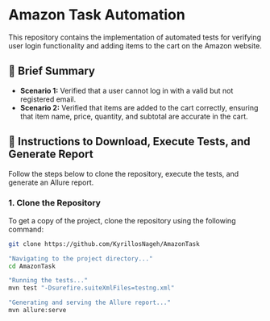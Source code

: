 # Amazon Task Automation

This repository contains the implementation of automated tests for verifying user login functionality and adding items to the cart on the Amazon website.

## 📝 Brief Summary

- **Scenario 1:** Verified that a user cannot log in with a valid but not registered email.
- **Scenario 2:** Verified that items are added to the cart correctly, ensuring that item name, price, quantity, and subtotal are accurate in the cart.

## 🚀 Instructions to Download, Execute Tests, and Generate Report

Follow the steps below to clone the repository, execute the tests, and generate an Allure report.

### 1. Clone the Repository

To get a copy of the project, clone the repository using the following command:

```bash
git clone https://github.com/KyrillosNageh/AmazonTask

"Navigating to the project directory..."
cd AmazonTask

"Running the tests..."
mvn test "-Dsurefire.suiteXmlFiles=testng.xml"

"Generating and serving the Allure report..."
mvn allure:serve
